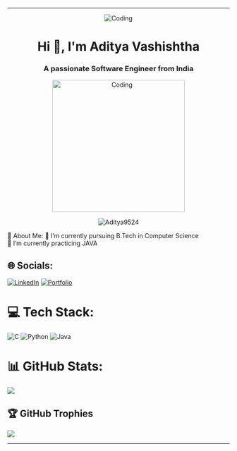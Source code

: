 <hr>
<p align="center"><img alt="Coding" src="https://i.giphy.com/L1R1tvI9svkIWwpVYr.webp"></p>
<h1 align="center">Hi 👋, I'm Aditya Vashishtha</h1>
<h3 align="center">A passionate Software Engineer from India</h3>
<p align="center"><img alt="Coding" width="300" src="https://blogger.googleusercontent.com/img/b/R29vZ2xl/AVvXsEj0b0LvdNF4VEzRPiX-g0YTU29bYXuLnjXvEJynYW54u3vQdEYV5hUjFob1kIQZ_-O_DbZTDwDdonrkftLNyOZBUqHYgbYn7eyz4ERZOnD9Qg1yfhlPiy6Iisb9t-VwpcVrTiYa-_WoRpnspB6lUz_lnoLawbgCFCh0VzviCYr26oYNCSvVsJojLhx-Di8/s320/68747470733a2f2f6d69726f2e6d656469756d2e636f6d2f6d61782f313336302f302a37513379765349765f7430696f4a2d5a2e676966.gif"/></p>

<p align="center"> <img src="https://komarev.com/ghpvc/?username=Aditya9524&label=Profile%20views&color=0e75b6&style=flat" alt="Aditya9524" /> </p>
💫 About Me:
🔭  I’m currently pursuing B.Tech in Computer  Science<br>🌱 I’m currently practicing JAVA<br>


## 🌐 Socials:
[![LinkedIn](https://img.shields.io/badge/LinkedIn-%230077B5.svg?logo=linkedin&logoColor=white)](https://www.linkedin.com/in/aditya-vashishth-0aa882257?utm_source=share&utm_campaign=share_via&utm_content=profile&utm_medium=android_app) [![Portfolio](https://img.shields.io/badge/Portfolio-8A2BE2)](https://Aditya9524.github.io)

# 💻 Tech Stack:
![C](https://img.shields.io/badge/c-%2300599C.svg?style=for-the-badge&logo=c&logoColor=white) ![Python](https://img.shields.io/badge/python-3670A0?style=for-the-badge&logo=python&logoColor=ffdd54) ![Java](https://img.shields.io/badge/java-%23ED8B00.svg?style=for-the-badge&logo=openjdk&logoColor=white)
# 📊 GitHub Stats:
![](https://github-readme-stats.vercel.app/api?username=Aditya9524&theme=dark&show_icons=true)
## 🏆 GitHub Trophies
![](https://github-profile-trophy.vercel.app/?username=Aditya9524&theme=radical&no-frame=false&no-bg=true&margin-w=4)


---

